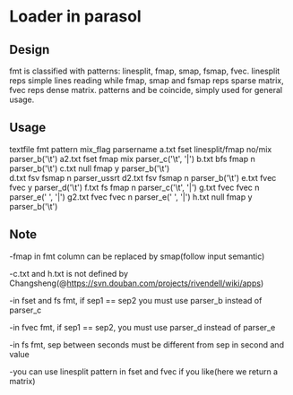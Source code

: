 Loader in parasol
=================

Design
------
fmt is classified with patterns: linesplit, fmap, smap, fsmap, fvec.
linesplit reps simple lines reading while fmap, smap and fsmap reps sparse matrix, fvec reps dense matrix.
patterns and be coincide, simply used for general usage.

Usage
-----
textfile	fmt	pattern	mix_flag	parsername
a.txt	fset	linesplit/fmap	no/mix	parser_b('\t')
a2.txt	fset	fmap	mix	parser_c('\t', '|')
b.txt	bfs	fmap	n	parser_b('\t')
c.txt	null	fmap	y	parser_b('\t')	
d.txt	fsv	fsmap	n	parser_ussrt
d2.txt	fsv	fsmap	n	parser_b('\t')
e.txt	fvec	fvec	y	parser_d('\t')
f.txt	fs	fmap	n	parser_c('\t', '|')
g.txt	fvec	fvec	n	parser_e(' ', '|')
g2.txt	fvec	fvec	n	parser_e(' ', '|')
h.txt	null	fmap	y	parser_b('\t')

Note
----
-fmap in fmt column can be replaced by smap(follow input semantic)

-c.txt and h.txt is not defined by Changsheng(@https://svn.douban.com/projects/rivendell/wiki/apps)

-in fset and fs fmt, if sep1 == sep2 you must use parser_b instead of parser_c

-in fvec fmt, if sep1 == sep2, you must use parser_d instead of parser_e

-in fs fmt, sep between seconds must be different from sep in second and value

-you can use linesplit pattern in fset and fvec if you like(here we return a matrix)
